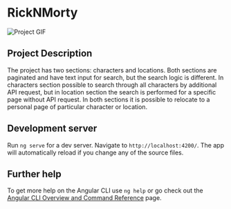 # RickNMorty

![Project GIF](src/assets/images/projectRecord.gif)

## Project Description

The project has two sections: characters and locations. Both sections are paginated and have text input for search, but the search logic is different. In characters section possible to search through all characters by additional API request, but in location section the search is performed for a specific page without API request.
In both sections it is possible to relocate to a personal page of particular character or location.

## Development server

Run `ng serve` for a dev server. Navigate to `http://localhost:4200/`. The app will automatically reload if you change any of the source files.

## Further help

To get more help on the Angular CLI use `ng help` or go check out the [Angular CLI Overview and Command Reference](https://angular.io/cli) page.
